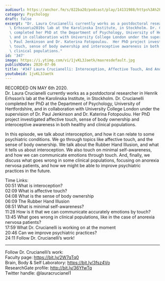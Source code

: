 ```yaml
---
audiourl: https://anchor.fm/s/822ba20/podcast/play/14131988/https%3A%2F%2Fd3ctxlq1ktw2nl.cloudfront.net%2Fproduction%2F2020-4-22%2F75648906-44100-2-4f07093509306.m4a
category: Psychology
draft: false
excerpt: "Dr. Laura Crucianelli currently works as a postdoctoral researcher in Henrik\
  \ Erhsson\u2019s lab at the Karolinska Institute, in Stockholm. Dr. Crucianelli\
  \ completed her PhD at the Department of Psychology, University of Hertfordshire,\
  \ and in collaboration with University College London under the supervision of Dr.\
  \ Paul Jenkinson and Dr. Katerina Fotopoulou.  Her PhD project investigated affective\
  \ touch, sense of body ownership and interoceptive awareness in both healthy and\
  \ clinical populations."
id: '347'
image: https://i.ytimg.com/vi/1jvKL3Jaetk/maxresdefault.jpg
publishDate: 2020-07-06
title: '#347 Laura Crucianelli: Interoception, Affective Touch, And Anorexia Nervosa'
youtubeid: 1jvKL3Jaetk
---
```

<div class="timelinks">

RECORDED ON MAY 6th 2020.  
Dr. Laura Crucianelli currently works as a postdoctoral researcher in Henrik Erhsson’s lab at the Karolinska Institute, in Stockholm. Dr. Crucianelli completed her PhD at the Department of Psychology, University of Hertfordshire, and in collaboration with University College London under the supervision of Dr. Paul Jenkinson and Dr. Katerina Fotopoulou.  Her PhD project investigated affective touch, sense of body ownership and interoceptive awareness in both healthy and clinical populations.

In this episode, we talk about interoception, and how it can relate to some psychiatric conditions. We go through topics like affective touch, and the sense of body ownership. We talk about the Rubber Hand Illusion, and what it tells us about interoception. We also touch on minimal self-awareness, and how we can communicate emotions through touch. And, finally, we discuss what goes wrong in some clinical populations, focusing on anorexia nervosa patients, and how we might be able to improve psychiatric practices in the future.

Time Links:  
<time>00:51</time> What is interoception?  
<time>02:09</time> What is affective touch?  
<time>04:08</time> What is the sense of body ownership  
<time>06:09</time> The Rubber Hand Illusion  
<time>08:51</time> What is minimal self-awareness?  
<time>11:28</time> How is it that we can communicate accurately emotions by touch?  
<time>13:45</time> What goes wrong in clinical populations, like in the case of anorexia nervosa patients?  
<time>17:59</time> What Dr. Crucianelli is working on at the moment  
<time>20:46</time> Can we improve psychiatric practices?  
<time>24:11</time> Follow Dr. Crucianelli’s work!

---

Follow Dr. Crucianelli’s work:  
Faculty page: https://bit.ly/2W7qTq0  
Brain, Body & Self Laboratory: https://bit.ly/3fsz4Vo  
ResearchGate profile: http://bit.ly/36YfwTq  
Twitter handle: @lauracrucianel1
</div>

